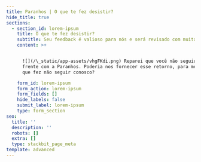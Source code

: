 ```yaml
---
title: Paranhos | O que te fez desistir?
hide_title: true
sections:
  - section_id: lorem-ipsum
    title: O que te fez desistir?
    subtitle: Seu feedback é valioso para nós e será revisado com muita cautela.
    content: >+


      ![](/\_static/app-assets/vhgFKdi.png) Reparei que você não seguiu em
      frente com a Paranhos. Poderia nos fornecer esse retorno, para melhorar o
      que fez não seguir conosco?

    form_id: lorem-ipsum
    form_action: lorem-ipsum
    form_fields: []
    hide_labels: false
    submit_label: lorem-ipsum
    type: form_section
seo:
  title: ''
  description: ''
  robots: []
  extra: []
  type: stackbit_page_meta
template: advanced
---
```

